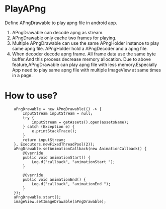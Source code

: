 # PlayAPng
Define APngDrawable to play apng file in android app.
1. APngDrawable can decode apng as stream.
2. APngDrawable only cache two frames for playing.
3. Multiple APngDrawable can use the same APngHolder instance to play same apng file. APngHolder hold a APngDecoder and a apng file.
4. When decoder decode apng frame. All frame data use the same byte buffer.And this process decrease memory allocation.
Due to above feature,APngDrawable can play apng file with less memory.Especially App need to play same apng file with multiple ImageView at same times in a page.

# How to use?

        aPngDrawable = new APngDrawable(() -> {
            InputStream inputStream = null;
            try {
                inputStream = getAssets().open(assetsName);
            } catch (Exception e) {
                e.printStackTrace();
            }
            return inputStream;
        }, Executors.newFixedThreadPool(2));
        aPngDrawable.setAnimationCallback(new AnimationCallback() {
            @Override
            public void animationStart() {
                Log.d("callback", "animationStart ");
            }

            @Override
            public void animationEnd() {
                Log.d("callback", "animationEnd ");
            }
        });
        aPngDrawable.start();
        imageView.setImageDrawable(aPngDrawable);
